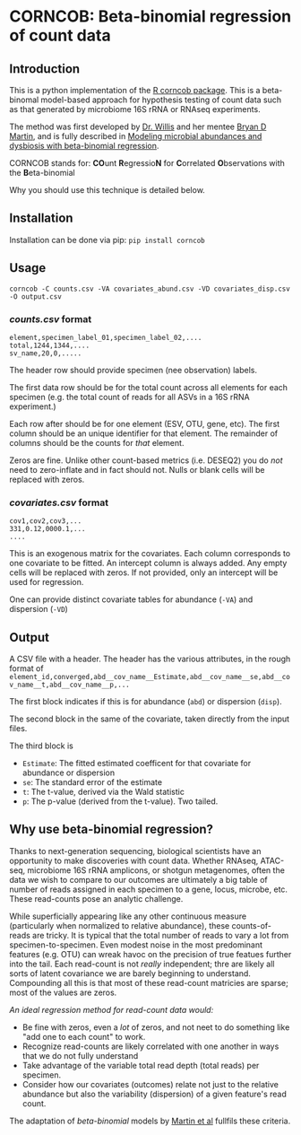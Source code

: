 # CORNCOB: Beta-binomial regression of count data

## Introduction
This is a python implementation of the [R corncob package](https://github.com/bryandmartin/corncob).
This is a beta-binomal model-based approach for hypothesis testing of count data such as that generated by microbiome 16S rRNA or RNAseq experiments.

The method was first developed by [Dr. Willis](http://statisticaldiversitylab.com/team) and her mentee [Bryan D Martin](https://bryandmartin.github.io/), and is fully described in [Modeling microbial abundances and dysbiosis with beta-binomial regression](https://projecteuclid.org/euclid.aoas/1587002666).

CORNCOB stands for: **CO**unt **R**egressio**N** for **C**orrelated **O**bservations with the **B**eta-binomial

Why you should use this technique is detailed below.

## Installation
Installation can be done via pip:
`pip install corncob`

## Usage
`corncob -C counts.csv -VA covariates_abund.csv -VD covariates_disp.csv -O output.csv`
### _counts.csv_ format
```
element,specimen_label_01,specimen_label_02,....
total,1244,1344,....
sv_name,20,0,.....
```
The header row should provide specimen (nee observation) labels.

The first data row should be for the total count across all elements for each specimen (e.g. the total count of reads for all ASVs in a 16S rRNA experiment.)

Each row after should be for one element (ESV, OTU, gene, etc). The first column should be an unique identifier for that element. The remainder of columns should be the counts for _that_ element.

Zeros are fine. Unlike other count-based metrics (i.e. DESEQ2) you do _not_ need to zero-inflate and in fact should not. Nulls or blank cells will be replaced with zeros.

### _covariates.csv_ format
```
cov1,cov2,cov3,...
331,0.12,0000.1,...
....
```
This is an exogenous matrix for the covariates. Each column corresponds to one covariate to be fitted. An intercept column is always added. Any empty cells will be replaced with zeros. If not provided, only an intercept will be used for regression.

One can provide distinct covariate tables for abundance (`-VA`) and dispersion (`-VD`)

## Output
A CSV file with a header. The header has the various attributes, in the rough format of 
`element_id,converged,abd__cov_name__Estimate,abd__cov_name__se,abd__cov_name__t,abd__cov_name__p,...`

The first block indicates if this is for abundance (`abd`) or dispersion (`disp`).

The second block in the same of the covariate, taken directly from the input files.

The third block is 
- `Estimate`: The fitted estimated coefficent for that covariate for abundance or dispersion
- `se`: The standard error of the estimate
- `t`: The t-value, derived via the Wald statistic
- `p`: The p-value (derived from the t-value). Two tailed.

## Why use beta-binomial regression?
Thanks to next-generation sequencing, biological scientists have an opportunity to make discoveries with count data. Whether RNAseq, ATAC-seq, microbiome 16S rRNA amplicons, or shotgun metagenomes, often the data we wish to compare to our outcomes are ultimately a big table of number of reads assigned in each specimen to a gene, locus, microbe, etc. These read-counts pose an analytic challenge.

While superficially appearing like any other continuous measure (particularly when normalized to relative abundance), these counts-of-reads are tricky. It is typical that the total number of reads to vary a lot from specimen-to-specimen. Even modest noise in the most predominant features (e.g. OTU) can wreak havoc on the precision of true featues further into the tail. Each read-count is not _really_ independent; thre are likely all sorts of latent covariance we are barely beginning to understand. Compounding all this is that most of these read-count matricies are sparse; most of the values are zeros.

*An ideal regression method for read-count data would:*
- Be fine with zeros, even a _lot_ of zeros, and not neet to do something like "add one to each count" to work.
- Recognize read-counts are likely correlated with one another in ways that we do not fully understand
- Take advantage of the variable total read depth (total reads) per specimen.
- Consider how our covariates (outcomes) relate not just to the relative abundance but also the variability (dispersion) of a given feature's read count.

The adaptation of *beta-binomial* models by [Martin et al](https://projecteuclid.org/euclid.aoas/1587002666) fullfils these criteria.
